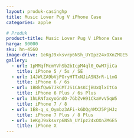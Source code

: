 ```yaml
---
layout: produk-casinghp
title: Music Lover Pug V iPhone Case
categories: apple

# Produk
product-title: Music Lover Pug V iPhone Case
harga: 90000
sku: hn-4560
image-drive: 1eKgJ9xksvrp6NSh_UYIpz24xOXnZMGE5
gallery:
  - url: 1pMMqfMcmYVhSb2bIcpM4ql0_OwM7jiCa
    title: iPhone 5 / 5s / SE
  - url: 14JWtZA9bVjPOryHTTxNJiASN3rR-LtmG
    title: iPhone 6 / 6s
  - url: 1BBkfQw67JkCMTJS1CAsKCjBUxQlxItCo
    title: iPhone 6 Plus / 6s Plus
  - url: 1hLRNfaxyoGndO-7GbZvH91CkaVvV5qW5
    title: iPhone 7 / 8
  - url: 1E8-q_s_Oymbz3AFi-kGDQgYMXJ5PjHJz
    title: iPhone 7 Plus / 8 Plus
  - url: 1eKgJ9xksvrp6NSh_UYIpz24xOXnZMGE5
    title: iPhone X
---
```

